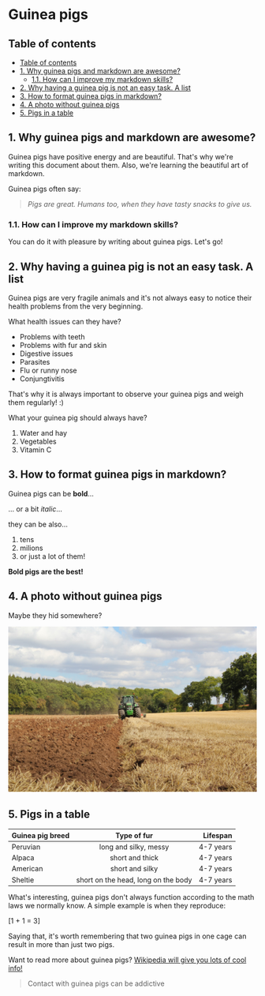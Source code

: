 # Guinea pigs <!-- omit in toc -->

## Table of contents

- [Table of contents](#table-of-contents)
- [1. Why guinea pigs and markdown are awesome?](#1-why-guinea-pigs-and-markdown-are-awesome)
  - [1.1. How can I improve my markdown skills?](#11-how-can-i-improve-my-markdown-skills)
- [2. Why having a guinea pig is not an easy task. A list](#2-why-having-a-guinea-pig-is-not-an-easy-task-a-list)
- [3. How to format guinea pigs in markdown?](#3-how-to-format-guinea-pigs-in-markdown)
- [4. A photo without guinea pigs](#4-a-photo-without-guinea-pigs)
- [5. Pigs in a table](#5-pigs-in-a-table)
  
## 1. Why guinea pigs and markdown are awesome?

Guinea pigs have positive energy and are beautiful. That's why we're writing this document about them. Also, we're learning the beautiful art of markdown.

Guinea pigs often say:
> _Pigs are great. Humans too, when they have tasty snacks to give us._

### 1.1. How can I improve my markdown skills?

You can do it with pleasure by writing about guinea pigs. Let's go!

## 2. Why having a guinea pig is not an easy task. A list

Guinea pigs are very fragile animals and it's not always easy to notice their health problems from the very beginning.

What health issues can they have?

- Problems with teeth
- Problems with fur and skin
- Digestive issues
- Parasites
- Flu or runny nose
- Conjungtivitis

That's why it is always important to observe your guinea pigs and weigh them regularly! :)

What your guinea pig should always have?

1. Water and hay
2. Vegetables
3. Vitamin C

## 3. How to format guinea pigs in markdown?

Guinea pigs can be **bold**...

... or a bit _italic_...

they can be also...

1. tens
2. milions
3. or just a lot of them!

**Bold pigs are the best!**

## 4. A photo without guinea pigs

Maybe they hid somewhere?

![Here we can't see any guinea pigs.](picture.jpg)

## 5. Pigs in a table

| Guinea pig breed | Type of fur                         | Lifespan         |
| :---------------- | :-----------------------------------: | ----------------: |
| Peruvian         | long and silky, messy               | 4-7 years        |
| Alpaca           | short and thick                     | 4-7 years        |
| American         | short and silky                     | 4-7 years        |
| Sheltie          | short on the head, long on the body | 4-7 years        |

What's interesting, guinea pigs don't always function according to the math laws we normally know. A simple example is when they reproduce:

\[1 + 1 = 3\]

Saying that, it's worth remembering that two guinea pigs in one cage can result in more than just two pigs.

Want to read more about guinea pigs? [Wikipedia will give you lots of cool info!](https://pl.wikipedia.org/wiki/Kawia_domowa)

> Contact with guinea pigs can be addictive
